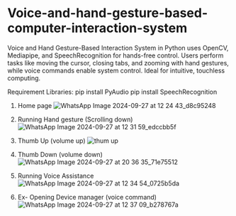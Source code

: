 # Voice-and-hand-gesture-based-computer-interaction-system
Voice and Hand Gesture-Based Interaction System in Python uses OpenCV, Mediapipe, and SpeechRecognition for hands-free control. Users perform tasks like moving the cursor, closing tabs, and zooming with hand gestures, while voice commands enable system control. Ideal for intuitive, touchless computing.
<br>

Requirement Libraries:
pip install PyAudio
pip install SpeechRecognition

1. Home page
![WhatsApp Image 2024-09-27 at 12 24 43_d8c95248](https://github.com/user-attachments/assets/26d40d58-ab04-4f67-99ad-6ed6179a28be)

2. Running Hand gesture (Scrolling down)
![WhatsApp Image 2024-09-27 at 12 31 59_edccbb5f](https://github.com/user-attachments/assets/30249d89-3587-4997-8418-7b44ccd91884)

3. Thumb Up (volume up)
![thum up](https://github.com/user-attachments/assets/508879aa-df78-493e-8623-be1188fd0de2)

4. Thumb Down (volume down)
![WhatsApp Image 2024-09-27 at 20 36 35_71e75512](https://github.com/user-attachments/assets/ff08a74d-d4ce-49bf-b72e-6ef069a129a4)

5. Running Voice Assistance
![WhatsApp Image 2024-09-27 at 12 34 54_0725b5da](https://github.com/user-attachments/assets/64ab1336-cf4b-435c-af84-51331a67369c)

6. Ex- Opening Device manager (voice command)
![WhatsApp Image 2024-09-27 at 12 37 09_b278767a](https://github.com/user-attachments/assets/547d0071-6ddd-4961-9123-bc703900e111)

   
